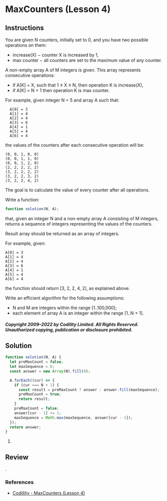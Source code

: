 # MaxCounters (Lesson 4)

## Instructions

You are given N counters, initially set to 0, and you have two possible operations on them:

- increase(X) − counter X is increased by 1,
- max counter − all counters are set to the maximum value of any counter.

A non-empty array A of M integers is given. This array represents consecutive operations:

- if A[K] = X, such that 1 ≤ X ≤ N, then operation K is increase(X),
- if A[K] = N + 1 then operation K is max counter.

For example, given integer N = 5 and array A such that:

      A[0] = 3
      A[1] = 4
      A[2] = 4
      A[3] = 6
      A[4] = 1
      A[5] = 4
      A[6] = 4

the values of the counters after each consecutive operation will be:

    (0, 0, 1, 0, 0)
    (0, 0, 1, 1, 0)
    (0, 0, 1, 2, 0)
    (2, 2, 2, 2, 2)
    (3, 2, 2, 2, 2)
    (3, 2, 2, 3, 2)
    (3, 2, 2, 4, 2)

The goal is to calculate the value of every counter after all operations.

Write a function:

```js
function solution(N, A);
```

that, given an integer N and a non-empty array A consisting of M integers, returns a sequence of integers representing the values of the counters.

Result array should be returned as an array of integers.

For example, given:

    A[0] = 3
    A[1] = 4
    A[2] = 4
    A[3] = 6
    A[4] = 1
    A[5] = 4
    A[6] = 4

the function should return [3, 2, 2, 4, 2], as explained above.

Write an efficient algorithm for the following assumptions:

- N and M are integers within the range [1..100,000];
- each element of array A is an integer within the range [1..N + 1].

##### Copyright 2009–2022 by Codility Limited. All Rights Reserved. Unauthorized copying, publication or disclosure prohibited.

## Solution

```js
function solution(N, A) {
  let preMaxCount = false;
  let maxSequence = 0;
  const answer = new Array(N).fill(0);

  A.forEach((cur) => {
    if (cur === N + 1) {
      const result = preMaxCount ? answer : answer.fill(maxSequence);
      preMaxCount = true;
      return result;
    }
    preMaxCount = false;
    answer[cur - 1] += 1;
    maxSequence = Math.max(maxSequence, answer[cur - 1]);
  });
  return answer;
}
```

1.

## Review

.

### References

- [Codillity - MaxCounters (Lesson 4)](https://app.codility.com/programmers/lessons/4-counting_elements/max_counters)
